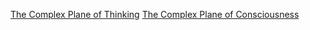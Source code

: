 
[The Complex Plane of Thinking](https://github.com/smddyakonov/The_Complex_Plane_of_Thinking/blob/main/The%20Complex%20Plane%20of%20Thinking.md)
[The Complex Plane of Consciousness](https://github.com/smddyakonov/The_Complex_Plane_of_Thinking/blob/main/Complex%20Plane%20Of%20Consciousness.md)
